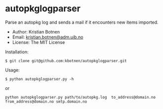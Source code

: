 autopkglogparser
================

Parse an autopkg log and sends a mail if it encounters new items imported.


* Author: Kristian Botnen
* Email: kristian.botnen@adm.uib.no
* License: The MIT License


Installation:
```
$ git clone git@github.com:kbotnen/autopkglogparser.git
```
Usage:
```
$ python autopkglogparser.py -h
```
or
```
python autopkglogparser.py path/to/autopkg.log  to_address@domain.no from_address@domain.no smtp.domain.no
```
